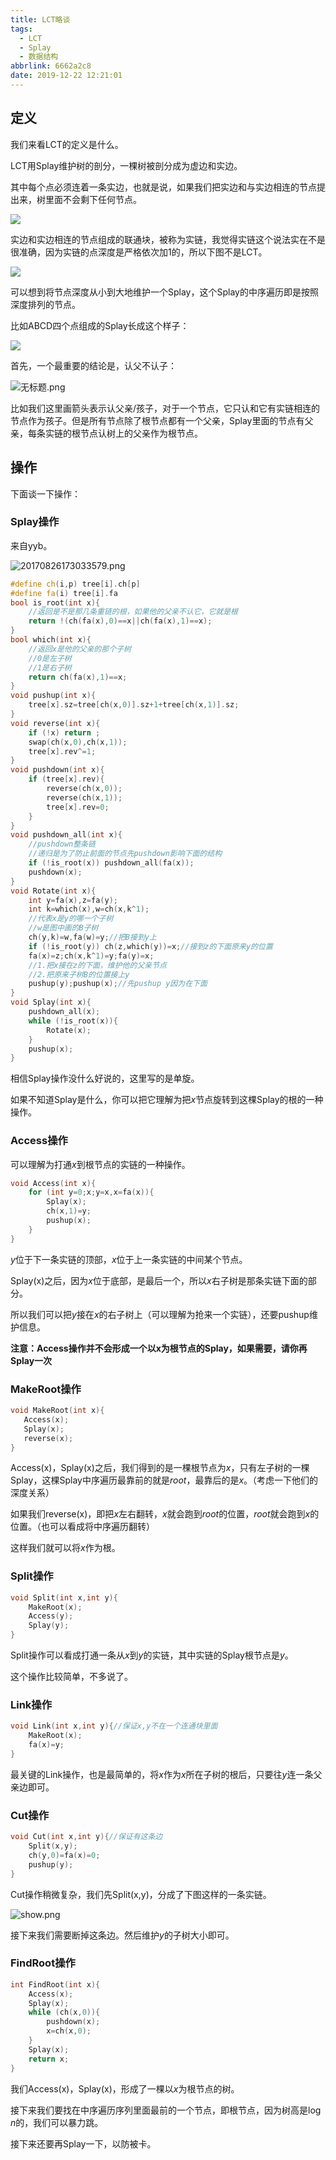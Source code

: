 ```yaml
---
title: LCT略谈
tags:
  - LCT
  - Splay
  - 数据结构
abbrlink: 6662a2c8
date: 2019-12-22 12:21:01
---
```


## 定义

我们来看LCT的定义是什么。

LCT用Splay维护树的剖分，一棵树被剖分成为虚边和实边。

其中每个点必须连着一条实边，也就是说，如果我们把实边和与实边相连的节点提出来，树里面不会剩下任何节点。

![](https://i.loli.net/2019/12/22/lBLRE2v4qSrF1JU.png)

实边和实边相连的节点组成的联通块，被称为实链，我觉得实链这个说法实在不是很准确，因为实链的点深度是严格依次加1的，所以下图不是LCT。

![](https://i.loli.net/2019/12/22/1qPBpbFX2kRhzAc.png)

可以想到将节点深度从小到大地维护一个Splay，这个Splay的中序遍历即是按照深度排列的节点。

比如ABCD四个点组成的Splay长成这个样子：

![](https://i.loli.net/2019/12/22/ncryVjJeKqwuDOQ.png)

首先，一个最重要的结论是，认父不认子：

![无标题.png](https://i.loli.net/2019/12/22/pbCKVWoPZRBhtaX.png)

比如我们这里画箭头表示认父亲/孩子，对于一个节点，它只认和它有实链相连的节点作为孩子。但是所有节点除了根节点都有一个父亲，Splay里面的节点有父亲，每条实链的根节点认树上的父亲作为根节点。

## 操作

下面谈一下操作：

### Splay操作

来自yyb。

![20170826173033579.png](https://i.loli.net/2019/12/22/QA2luXP1pDtBW6v.png)

```cpp
#define ch(i,p) tree[i].ch[p]
#define fa(i) tree[i].fa
bool is_root(int x){
	//返回是不是那几条重链的根，如果他的父亲不认它，它就是根
	return !(ch(fa(x),0)==x||ch(fa(x),1)==x);
}
bool which(int x){
	//返回x是他的父亲的那个子树
	//0是左子树
	//1是右子树
	return ch(fa(x),1)==x;
}
void pushup(int x){
	tree[x].sz=tree[ch(x,0)].sz+1+tree[ch(x,1)].sz;
}
void reverse(int x){
	if (!x) return ;
	swap(ch(x,0),ch(x,1));
	tree[x].rev^=1;
}
void pushdown(int x){
	if (tree[x].rev){
		reverse(ch(x,0));
		reverse(ch(x,1));
		tree[x].rev=0;
	}
}
void pushdown_all(int x){
	//pushdown整条链
	//递归是为了防止前面的节点先pushdown影响下面的结构
	if (!is_root(x)) pushdown_all(fa(x));
	pushdown(x);
}
void Rotate(int x){
	int y=fa(x),z=fa(y);
	int k=which(x),w=ch(x,k^1);
	//代表x是y的哪一个子树
	//w是图中画的B子树
	ch(y,k)=w,fa(w)=y;//把B接到y上
	if (!is_root(y)) ch(z,which(y))=x;//接到z的下面原来y的位置
	fa(x)=z;ch(x,k^1)=y;fa(y)=x;
	//1.把x接在z的下面，维护他的父亲节点
	//2.把原来子树B的位置接上y
	pushup(y);pushup(x);//先pushup y因为在下面
}
void Splay(int x){
	pushdown_all(x);
	while (!is_root(x)){
		Rotate(x);
	}
	pushup(x);
}
```

相信Splay操作没什么好说的，这里写的是单旋。

如果不知道Splay是什么，你可以把它理解为把$x$节点旋转到这棵Splay的根的一种操作。

### Access操作

可以理解为打通$x$到根节点的实链的一种操作。

```cpp
void Access(int x){
	for (int y=0;x;y=x,x=fa(x)){
		Splay(x);
		ch(x,1)=y;
		pushup(x);
	}
}
```

$y$位于下一条实链的顶部，$x$位于上一条实链的中间某个节点。

Splay(x)之后，因为$x$位于底部，是最后一个，所以$x$右子树是那条实链下面的部分。

所以我们可以把$y$接在$x$的右子树上（可以理解为抢来一个实链），还要pushup维护信息。

**注意：Access操作并不会形成一个以x为根节点的Splay，如果需要，请你再Splay一次**

### MakeRoot操作

 ```cpp
void MakeRoot(int x){
	Access(x);
	Splay(x);
	reverse(x);
}
 ```

Access(x)，Splay(x)之后，我们得到的是一棵根节点为$x$，只有左子树的一棵Splay，这棵Splay中序遍历最靠前的就是$root$，最靠后的是$x$。（考虑一下他们的深度关系）

如果我们reverse(x)，即把$x$左右翻转，$x$就会跑到$root$的位置，$root$就会跑到$x$的位置。（也可以看成将中序遍历翻转）

这样我们就可以将$x$作为根。

### Split操作

```cpp
void Split(int x,int y){
	MakeRoot(x);
	Access(y);
	Splay(y);
}
```

Split操作可以看成打通一条从$x$到$y$的实链，其中实链的Splay根节点是$y$。

这个操作比较简单，不多说了。

### Link操作

```cpp
void Link(int x,int y){//保证x,y不在一个连通块里面
	MakeRoot(x);
	fa(x)=y;
}
```

最关键的Link操作，也是最简单的，将$x$作为$x$所在子树的根后，只要往$y$连一条父亲边即可。

### Cut操作

```cpp
void Cut(int x,int y){//保证有这条边
	Split(x,y);
	ch(y,0)=fa(x)=0;
	pushup(y);
}
```

Cut操作稍微复杂，我们先Split(x,y)，分成了下图这样的一条实链。

![show.png](https://i.loli.net/2019/12/22/ZqrDn3bWBtvQx2C.png)

接下来我们需要断掉这条边。然后维护$y$的子树大小即可。

### FindRoot操作

```cpp
int FindRoot(int x){
	Access(x);
	Splay(x);
	while (ch(x,0)){
		pushdown(x);
		x=ch(x,0);
	}
	Splay(x);
	return x;
}
```

我们Access(x)，Splay(x)，形成了一棵以$x$为根节点的树。

接下来我们要找在中序遍历序列里面最前的一个节点，即根节点，因为树高是$\log n$的，我们可以暴力跳。

接下来还要再Splay一下，以防被卡。

